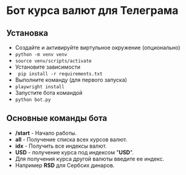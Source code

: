 # Бот курса валют для Телеграма

## Установка

- Создайте и активируйте виртульное окружение (опционально)
- ```python -m venv venv```
- ```source venv/scripts/activate```
- Установите зависимости
- ``` pip install -r requirements.txt```
- Выполните команду (для первого запуска)
- ```playwright install```
- Запустите бота командой
- ```python bot.py```

## Основные команды бота

- **/start** - Начало работы.
- **all** - Получение списка всех курсов валют.
- **idx** - Получить все индексы валют.
- **USD** - получение курса под индексом "**USD**".
- Для получения курса другой валюты введите ее индекс.
- Например **RSD** для Сербсих динаров.

